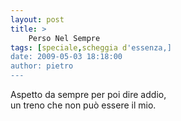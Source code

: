 ```yaml
---
layout: post
title: >
    Perso Nel Sempre
tags: [speciale,scheggia d'essenza,]
date: 2009-05-03 18:18:00
author: pietro
---
```

Aspetto da sempre per poi dire addio,<br/>un treno che non può essere il mio.
